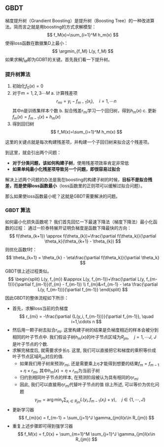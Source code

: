 <head>
    <script src="https://cdn.mathjax.org/mathjax/latest/MathJax.js?config=TeX-AMS-MML_HTMLorMML" type="text/javascript"></script>
    <script type="text/x-mathjax-config">
    	MathJax.Hub.Config({tex2jax: {
             inlineMath: [['$','$']],
             displayMath: [["\\(","\\)"],["\\[","\\]"]],
             processEscapes: true
           }
         });
    </script>
</head>

## GBDT
梯度提升树（Grandient Boosting）是提升树（Boosting Tree）的一种改进算法。简而言之就是用boosting的方式求解模型：
$$
    f_M(x)=\sum_{i=1}^M h_m(x)
$$
使得loss函数在数据集D上最小：
$$
    \argmin_{f_M} L(y, f_M)
$$
如果求解$f_M$即为GDBT的关键。首先我们看一下提升树。

### 提升树算法
1. 初始化$f_0(x) = 0$
2. 对于$m=1,2,3\cdots M$
   a. 计算残差项
   $$
        r_{mi} = y_i - f_{m-1}(x_i),\quad i=1,\cdots n
   $$
   其中n是训练集样本个数
   b. 拟合残差$r_{mi}$学习一个回归树，得到$h_m(x)$
   c. 更新$f_m(x) = f_{m-1}(x)+h_m(x)$
3. 得到回归树
$$
    f_M(x)=\sum_{i=1}^M h_m(x)
$$

这里的关键点就是每次构建残差项，并构建一个子回归树来拟合这个残差项。

到这里，就会引出两个问题：
- **对于分类问题，该如何构建子树**，使用残差项效率肯定非常低
- **如果单纯最小化残差项导致另一个问题，即很容易过拟合**

解决上述两个问题的办法是我在boosting的构建子树的时候，**目标不是拟合残差，而是使得loss函数最小**（loss函数里的正则项可以缓解过拟合问题）。

那么如果使loss函数最小呢？这就是GBDT需要解决的问题。

### GBDT 算法
如何最小化损失函数呢？
我们首先回忆一下最速下降法（梯度下降法）最小化函数的过程：
通过一阶泰特展开证明负梯度是函数下降最快的方向：
$$
    f(\theta_{k+1}) \approx f(\theta_{k})+\frac{\partial f(\theta_k)}{\partial \theta_k}(\theta_{k+1} - \theta_{k})
$$
则优化函数f时：
$$
\theta_{k+1} = \theta_{k} - \eta\frac{\partial f(\theta_k)}{\partial \theta_k}
$$
GBDT很上述过程类似。
$$
    \begin{split}
    L(y, f_{m}) &\approx  L(y, f_{m-1})+\frac{\partial L(y, f_{m-1})}{\partial  f_{m-1}}(f_{m} - f_{m-1}) \\
    f_{m}&=f_{m-1} - \eta \frac{\partial L(y, f_{m-1})}{\partial  f_{m-1}}
    \end{split}
$$
因此GBDT的整体流程如下所示：
- 首先，求解loss当前的负梯度
$$
    r_{mi} = -\frac{\partial {L(y_i, f_{m-1})}}{\partial f_{m-1}}, \quad i=1,\cdots n
$$
- 然后用一颗子树去拟合$r_{mi}$. 这里构建子树的结果是负梯度相近的样本会被分到相同的叶子节点中. 我们假设子树$h_m(x)$的叶子节点区域为$R_{jm},\quad j=1,\cdots J$, $J$是叶子节点的个数.
- 求解完梯度后, 就需要求步长$\eta$. 这里, 我们可以直接把它和梯度的乘积等价成叶子节点区域$R_{jm}$对应的值.
  - 如果我们用子树来预测$r_{mi}$, 还是需要乘上$\eta$才能得到想要的结果$f_{m}=f_{m-1} + \eta \times r_{mi}$, 其中$h_{m}(x) = \eta \times r_{mi}$为当前子树
  - 归约到相同叶子节点的样本, 在预测阶段被认为具有相同的$\eta r_{mi}$
  - 因此, 我们可以直接用$\eta r_{mi}$代替叶子节点的值
综上所述, 可以等价为优化问题
$$
\gamma_{j m}=\arg \min _{\gamma} \sum_{x_{i} \in R_{j m}} L\left(y_{i}, f_{m-1}\left(x_{i}\right)+\gamma\right), \quad j \in \{1,\cdots, J\}
$$
- 更新学习器
$$
    f_{m}(x) = f_{m-1} = \sum_{j=1}^J \gamma_{jm}I(x\in R_{jm})
$$
- 重复上述步骤即可得到强学习器
$$
    f_M(x) = f_0(x) + \sum_{m=1}^M \sum_{j=1}^J \gamma_{jm}I(x\in R_{jm})
$$
